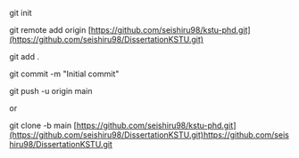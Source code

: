 git init 

git remote add origin [https://github.com/seishiru98/kstu-phd.git](https://github.com/seishiru98/DissertationKSTU.git)

git add .

git commit -m "Initial commit"

git push -u origin main

or 

git clone -b main [https://github.com/seishiru98/kstu-phd.git](https://github.com/seishiru98/DissertationKSTU.git)https://github.com/seishiru98/DissertationKSTU.git

